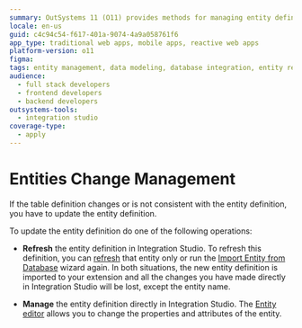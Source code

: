 ```yaml
---
summary: OutSystems 11 (O11) provides methods for managing entity definition changes through refreshing or directly editing in Integration Studio.
locale: en-us
guid: c4c94c54-f617-401a-9074-4a9a058761f6
app_type: traditional web apps, mobile apps, reactive web apps
platform-version: o11
figma:
tags: entity management, data modeling, database integration, entity refresh, integration studio
audience:
  - full stack developers
  - frontend developers
  - backend developers
outsystems-tools:
  - integration studio
coverage-type:
  - apply
---
```


# Entities Change Management

If the table definition changes or is not consistent with the entity definition, you have to update the entity definition.  

To update the entity definition do one of the following operations:

* **Refresh** the entity definition in Integration Studio. To refresh this definition, you can [refresh](<entity-refresh.md>) that entity only or run the [Import Entity from Database](<entity-import-from-database.md>) wizard again. In both situations, the new entity definition is imported to your extension and all the changes you have made directly in Integration Studio will be lost, except the entity name.

* **Manage** the entity definition directly in Integration Studio. The [Entity editor](<../../../ref/integration-studio/editor/entity.md>) allows you to change the properties and attributes of the entity.
